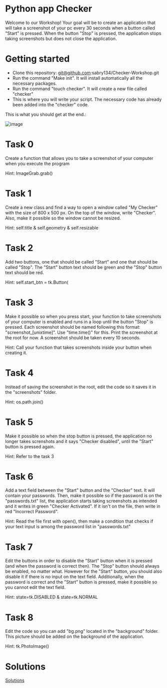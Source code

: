 # Python app Checker

Welcome to our Workshop! Your goal will be to create an application that will take a screenshot of your pc every 30 seconds when a button called "Start" is pressed. When the button "Stop" is pressed, the application stops taking screenshots but does not close the application.

# Getting started

* Clone this repository: git@github.com:sabry134/Checker-Workshop.git
* Run the command "Make init". It will install automatically all the necessary packages.
* Run the command "touch checker". It will create a new file called "checker"
* This is where you will write your script. The necessary code has already been added into the "checker" code.



This is what you should get at the end.: 

![image](https://cdn.discordapp.com/attachments/1023567577831718963/1092473852677849209/image.png)

# Task 0

Create a function that allows you to take a screenshot of your computer when you execute the program

Hint: ImageGrab.grab()

# Task 1

Create a new class and find a way to open a window called "My Checker" with the size of 800 x 500 px. On the top of the window, write "Checker". Also, make it possible so the window cannot be resized.

Hint: self.title & self.geometry & self.resizable

# Task 2

Add two buttons, one that should be called "Start" and one that should be called "Stop". The "Start" button text should be green and the "Stop" button text should be red.

Hint: self.start_btn = tk.Button(

# Task 3

Make it possible so when you press start, your function to take screenshots of your computer is enabled and runs in a loop until the button "Stop" is pressed. Each screenshot should be named following this format: "screenshot_[unixtime]". Use "time.time()" for this. Print the screenshot at the root for now. A screenshot should be taken every 10 seconds.

Hint: Call your function that takes screenshots inside your button when creating it.

# Task 4

Instead of saving the screenshot in the root, edit the code so it saves it in the "screenshots" folder.

Hint: os.path.join()

# Task 5

Make it possible so when the stop button is pressed, the application no longer takes screnshots and it says "Checker disabled", until the "Start" button is pressed again.

Hint: Refer to the task 3

# Task 6

Add a text field between the "Start" button and the "Checker" text. It will contain your passwords. Then, make it possible so if the password is on the "passwords.txt" list, the application starts taking screenshots as intended and it writes in green "Checker Activated". If it isn't on the file, then write in red "Incorrect Password".

Hint: Read the file first with open(), then make a condition that checks if your text input is among the password list in "passwords.txt"

# Task 7

Edit the buttons in order to disable the "Start" button when it is pressed (and when the password is correct then). The "Stop" button should always be enabled, no matter what. However for the "Start" button, you should also disable it if there is no input on the text field. Additionally, when the password is correct and the "Start" button is pressed, make it possible so you cannot edit the text field.

Hint: state=tk.DISABLED & state=tk.NORMAL

# Task 8

Edit the code so you can add "bg.png" located in the "background" folder. This picture should be added on the background of the application.

Hint: tk.PhotoImage()



# Solutions

[Solutions](https://www.youtube.com/watch?v=xvFZjo5PgG0)
